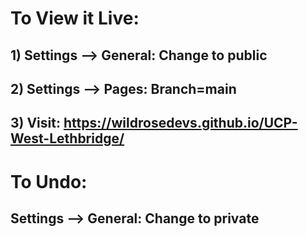 # To View it Live:

## 1) Settings --> General: Change to public
## 2) Settings --> Pages: Branch=main
## 3) Visit: https://wildrosedevs.github.io/UCP-West-Lethbridge/

# To Undo:

## Settings --> General: Change to private
